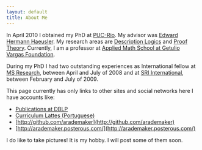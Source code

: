 ```yaml
---
layout: default
title: About Me
---
```


In April 2010 I obtained my PhD at [PUC-Rio](http://www.puc-rio.br).
My advisor was [Edward Hermann
Haeusler](http://www.inf.puc-rio.br/~hermann/). My research
areas are [Description Logics](http://dl.kr.org/) and [Proof
Theory](http://en.wikipedia.org/wiki/Proof_theory). Currently, I am a
professor at [Applied Math School at Getulio Vargas Foundation](http://emap.fgv.br).

During my PhD I had two outstanding experiences as International
fellow at [MS
Research](http://research.microsoft.com/en-us/um/redmond/projects/z3/people.html),
between April and July of 2008 and at [SRI
International](http://www.sri.com/), between February and July of
2009.

This page currently has only links to other sites and social networks
here I have accounts like:

 - [Publications at DBLP](http://www.informatik.uni-trier.de/~ley/db/indices/a-tree/r/Rademaker:Alexandre.html)
 - [Curriculum Lattes (Portuguese)](http://lattes.cnpq.br/0675365413696898)
 - [http://github.com/arademaker](http://github.com/arademaker)
 - [http://arademaker.posterous.com/](http://arademaker.posterous.com/)

I do like to take pictures! It is my hobby. I will post some of them
soon. 

